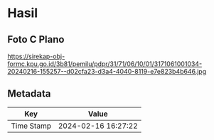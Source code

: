 # Hasil

## Foto C Plano

https://sirekap-obj-formc.kpu.go.id/3b81/pemilu/pdpr/31/71/06/10/01/3171061001034-20240216-155257--d02cfa23-d3a4-4040-8119-e7e823b4b646.jpg


## Metadata

| Key        | Value               |
| ---------- | ------------------- |
| Time Stamp | 2024-02-16 16:27:22 |



